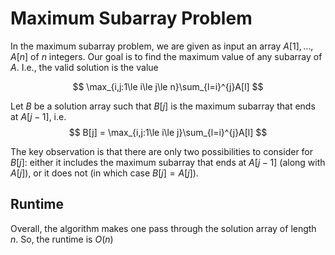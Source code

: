 # Maximum Subarray Problem

In the maximum subarray problem, we are given as input an array $A[1],\dots,A[n]$ of $n$ integers. Our goal is to find the maximum value of any subarray of $A$. I.e., the valid solution is the value

$$
\max_{i,j:1\le i\le j\le n}\sum_{l=i}^{j}A[l]
$$

Let $B$ be a solution array such that $B[j]$ is the maximum subarray that ends at $A[j-1]$, i.e. 
$$
B[j] = \max_{i,j:1\le i\le j}\sum_{l=i}^{j}A[l]
$$

The key observation is that there are only two possibilities to consider for $B[j]$: either it includes the maximum subarray that ends at $A[j−1]$ (along with $A[j]$), or it does not (in which case $B[j] = A[j]$).

## Runtime

Overall, the algorithm makes one pass through the solution array of length $n$. So, the runtime is $O(n)$
